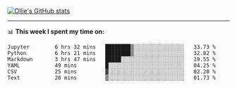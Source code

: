 <!--
**icedpanda/icedpanda** is a ✨ _special_ ✨ repository because its `README.md` (this file) appears on your GitHub profile.

Here are some ideas to get you started:

- 🔭 I’m currently working on ...
- 🌱 I’m currently learning ...
- 👯 I’m looking to collaborate on ...
- 🤔 I’m looking for help with ...
- 💬 Ask me about ...
- 📫 How to reach me: ...
- 😄 Pronouns: ...
- ⚡ Fun fact: ...
-->
[![Ollie's GitHub stats](https://github-readme-stats-icedpanda.vercel.app/api?username=icedpanda&count_private=true&show_icons=true)](https://github.com/icedpanda)

---
📊 **This week I spent my time on:**
<!--START_SECTION:waka-->

```text
Jupyter        6 hrs 32 mins   ████████▒░░░░░░░░░░░░░░░░   33.73 %
Python         6 hrs 21 mins   ████████▒░░░░░░░░░░░░░░░░   32.82 %
Markdown       3 hrs 47 mins   █████░░░░░░░░░░░░░░░░░░░░   19.55 %
YAML           49 mins         █░░░░░░░░░░░░░░░░░░░░░░░░   04.25 %
CSV            25 mins         ▓░░░░░░░░░░░░░░░░░░░░░░░░   02.20 %
Text           20 mins         ▒░░░░░░░░░░░░░░░░░░░░░░░░   01.73 %
```

<!--END_SECTION:waka-->
